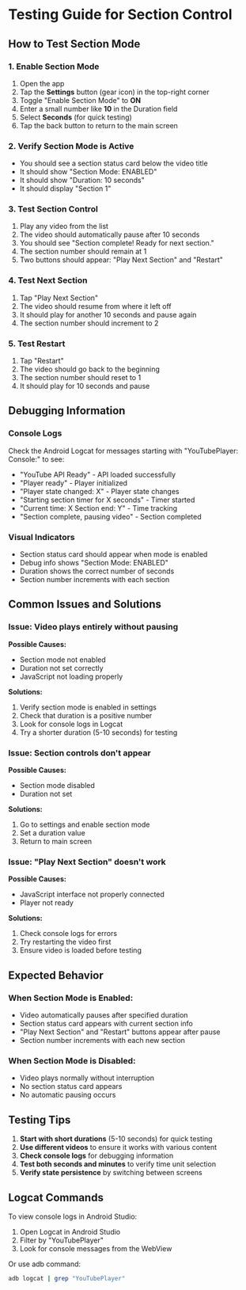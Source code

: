 # Testing Guide for Section Control

## How to Test Section Mode

### 1. Enable Section Mode
1. Open the app
2. Tap the **Settings** button (gear icon) in the top-right corner
3. Toggle "Enable Section Mode" to **ON**
4. Enter a small number like **10** in the Duration field
5. Select **Seconds** (for quick testing)
6. Tap the back button to return to the main screen

### 2. Verify Section Mode is Active
- You should see a section status card below the video title
- It should show "Section Mode: ENABLED"
- It should show "Duration: 10 seconds"
- It should display "Section 1"

### 3. Test Section Control
1. Play any video from the list
2. The video should automatically pause after 10 seconds
3. You should see "Section complete! Ready for next section."
4. The section number should remain at 1
5. Two buttons should appear: "Play Next Section" and "Restart"

### 4. Test Next Section
1. Tap "Play Next Section"
2. The video should resume from where it left off
3. It should play for another 10 seconds and pause again
4. The section number should increment to 2

### 5. Test Restart
1. Tap "Restart"
2. The video should go back to the beginning
3. The section number should reset to 1
4. It should play for 10 seconds and pause

## Debugging Information

### Console Logs
Check the Android Logcat for messages starting with "YouTubePlayer: Console:" to see:
- "YouTube API Ready" - API loaded successfully
- "Player ready" - Player initialized
- "Player state changed: X" - Player state changes
- "Starting section timer for X seconds" - Timer started
- "Current time: X Section end: Y" - Time tracking
- "Section complete, pausing video" - Section completed

### Visual Indicators
- Section status card should appear when mode is enabled
- Debug info shows "Section Mode: ENABLED"
- Duration shows the correct number of seconds
- Section number increments with each section

## Common Issues and Solutions

### Issue: Video plays entirely without pausing
**Possible Causes:**
- Section mode not enabled
- Duration not set correctly
- JavaScript not loading properly

**Solutions:**
1. Verify section mode is enabled in settings
2. Check that duration is a positive number
3. Look for console logs in Logcat
4. Try a shorter duration (5-10 seconds) for testing

### Issue: Section controls don't appear
**Possible Causes:**
- Section mode disabled
- Duration not set

**Solutions:**
1. Go to settings and enable section mode
2. Set a duration value
3. Return to main screen

### Issue: "Play Next Section" doesn't work
**Possible Causes:**
- JavaScript interface not properly connected
- Player not ready

**Solutions:**
1. Check console logs for errors
2. Try restarting the video first
3. Ensure video is loaded before testing

## Expected Behavior

### When Section Mode is Enabled:
- Video automatically pauses after specified duration
- Section status card appears with current section info
- "Play Next Section" and "Restart" buttons appear after pause
- Section number increments with each new section

### When Section Mode is Disabled:
- Video plays normally without interruption
- No section status card appears
- No automatic pausing occurs

## Testing Tips

1. **Start with short durations** (5-10 seconds) for quick testing
2. **Use different videos** to ensure it works with various content
3. **Check console logs** for debugging information
4. **Test both seconds and minutes** to verify time unit selection
5. **Verify state persistence** by switching between screens

## Logcat Commands

To view console logs in Android Studio:
1. Open Logcat in Android Studio
2. Filter by "YouTubePlayer"
3. Look for console messages from the WebView

Or use adb command:
```bash
adb logcat | grep "YouTubePlayer"
``` 